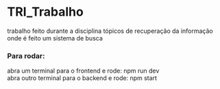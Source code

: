 # TRI_Trabalho
trabalho feito durante a disciplina tópicos de recuperação da informação onde é feito um sistema de busca

<h3>Para rodar:</h3>
abra um terminal para o frontend e rode: npm run dev <br>
abra outro terminal para o backend e rode: npm start

